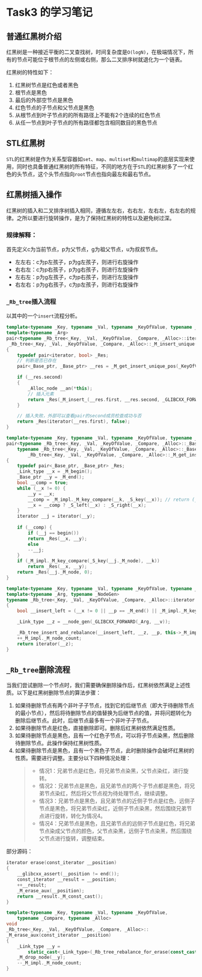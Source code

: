 # Task3 的学习笔记
## 普通红黑树介绍
红黑树是一种接近平衡的二叉查找树，时间复杂度是`O(logN)`，在极端情况下，所有的节点可能位于根节点的左侧或右侧，那么二叉排序树就退化为一个链表。

红黑树的特性如下：

1. 红黑树节点是红色或者黑色
2. 根节点是黑色
3. 最后的外部空节点是黑色
4. 红色节点的子节点和父节点是黑色
5. 从根节点到叶子节点的的所有路径上不能有2个连续的红色节点
6. 从任一节点到叶子节点的所有路径都包含相同数目的黑色节点

## STL红黑树
`STL`的红黑树是作为关系型容器如`set`、`map`、`multiset`和`multimap`的底层实现来使用，同时也具备普通红黑树的所有特征，不同的地方在于`STL`的红黑树多了一个红色的头节点，这个头节点指向`root`节点也指向最左和最右节点。

## 红黑树插入操作
红黑树的插入和二叉排序树插入相同，遵循左左右，右右左，左右左，右左右的规律。之所以要进行旋转操作，是为了保持红黑树的特性以及避免树过深。

### 规律解释：
首先定义c为当前节点，p为父节点，g为祖父节点，u为叔叔节点。
* 左左右：c为p左孩子，p为g左孩子，则进行右旋操作
* 右右左：c为p右孩子，p为g右孩子，则进行左旋操作
* 左右左：p为g左孩子，c为p右孩子，则进行左旋操作
* 右左右：p为g右孩子，c为p左孩子，则进行右旋操作

### `_Rb_tree`插入流程
以其中的一个`insert`流程分析。
```c++
template<typename _Key, typename _Val, typename _KeyOfValue, typename _Compare, typename _Alloc>
template<typename _Arg>
pair<typename _Rb_tree<_Key, _Val, _KeyOfValue, _Compare, _Alloc>::iterator, bool>
 _Rb_tree<_Key, _Val, _KeyOfValue, _Compare, _Alloc>::_M_insert_unique(_Arg&& __v)
{
	typedef pair<iterator, bool> _Res;
	// 判断是否已存在
	pair<_Base_ptr, _Base_ptr> __res = _M_get_insert_unique_pos(_KeyOfValue()(__v));

	if (__res.second)
	{
		_Alloc_node __an(*this);
		// 插入元素
		return _Res(_M_insert_(__res.first, __res.second, _GLIBCXX_FORWARD(_Arg, __v), __an), true);
	}

	// 插入失败，外部可以查看pair的second成员检查成功与否
	return _Res(iterator(__res.first), false);
}

template<typename _Key, typename _Val, typename _KeyOfValue, typename _Compare, typename _Alloc>
pair<typename _Rb_tree<_Key, _Val, _KeyOfValue, _Compare, _Alloc>::_Base_ptr,
	typename _Rb_tree<_Key, _Val, _KeyOfValue, _Compare, _Alloc>::_Base_ptr>
		_Rb_tree<_Key, _Val, _KeyOfValue, _Compare, _Alloc>::_M_get_insert_unique_pos(const key_type& __k)
{
	typedef pair<_Base_ptr, _Base_ptr> _Res;
	_Link_type __x = _M_begin();
	_Base_ptr __y = _M_end();
	bool __comp = true;
	while (__x != 0) {
		__y = __x;
		__comp = _M_impl._M_key_compare(__k, _S_key(__x)); // return (__k < _S_key(__x))
		__x = __comp ? _S_left(__x) : _S_right(__x);
	}
	iterator __j = iterator(__y);
	
	if (__comp) {
		if (__j == begin())
		return _Res(__x, __y);
		else
		--__j;
	}
	if (_M_impl._M_key_compare(_S_key(__j._M_node), __k))
		return _Res(__x, __y);
	return _Res(__j._M_node, 0);
}

template<typename _Key, typename _Val, typename _KeyOfValue, typename _Compare, typename _Alloc>
template<typename _Arg, typename _NodeGen>
typename _Rb_tree<_Key, _Val, _KeyOfValue, _Compare, _Alloc>::iterator _Rb_tree<_Key, _Val, _KeyOfValue, _Compare, _Alloc>::_M_insert_(_Base_ptr __x, _Base_ptr __p, _Arg&& __v, _NodeGen& __node_gen)
{
	bool __insert_left = (__x != 0 || __p == _M_end() || _M_impl._M_key_compare(_KeyOfValue()(__v), _S_key(__p)));

	_Link_type __z = __node_gen(_GLIBCXX_FORWARD(_Arg, __v));

	_Rb_tree_insert_and_rebalance(__insert_left, __z, __p, this->_M_impl._M_header); // 插入元素并根据红黑树特性进行修改。
	++_M_impl._M_node_count;
	return iterator(__z);
}
```

## `_Rb_tree`删除流程
当我们尝试删除一个节点时，我们需要确保删除操作后，红黑树依然满足上述性质。以下是红黑树删除节点的算法步骤：
1. 如果待删除节点有两个非叶子子节点，找到它的后继节点（即大于待删除节点的最小节点），然后将待删除节点的值替换为后继节点的值，并将问题转化为删除后继节点。此时，后继节点最多有一个非叶子子节点。
2. 如果待删除节点是红色，直接删除即可。删除后红黑树依然满足性质。
3. 如果待删除节点是黑色，且有一个红色子节点，可以将子节点染黑，然后删除待删除节点。此操作保持红黑树性质。
4. 如果待删除节点是黑色，且有一个黑色子节点，此时删除操作会破坏红黑树的性质。需要进行调整。主要分以下四种情况处理：
	> * 情况1：兄弟节点是红色，将兄弟节点染黑，父节点染红，进行旋转。
	> * 情况2：兄弟节点是黑色，且兄弟节点的两个子节点都是黑色，将兄弟节点染红，然后将父节点视为待处理节点，继续调整。
	> * 情况3：兄弟节点是黑色，且兄弟节点的近侧子节点是红色，远侧子节点是黑色，将兄弟节点染红，近侧子节点染黑，然后围绕兄弟节点进行旋转，转化为情况4。
	> * 情况4：兄弟节点是黑色，且兄弟节点的远侧子节点是红色，将兄弟节点染成父节点的颜色，父节点染黑，远侧子节点染黑，然后围绕父节点进行旋转，调整结束。

部分源码：
```c++
iterator erase(const_iterator __position)
{
	__glibcxx_assert(__position != end());
	const_iterator __result = __position;
	++__result;
	_M_erase_aux(__position);
	return __result._M_const_cast();
}

template<typename _Key, typename _Val, typename _KeyOfValue,
	typename _Compare, typename _Alloc>
void
_Rb_tree<_Key, _Val, _KeyOfValue, _Compare, _Alloc>::
_M_erase_aux(const_iterator __position)
{
	_Link_type __y =
		static_cast<_Link_type>(_Rb_tree_rebalance_for_erase(const_cast<_Base_ptr>(__position._M_node), this->_M_impl._M_header)); // 删除节点并根据特性保持树的相对平衡
	_M_drop_node(__y);
	--_M_impl._M_node_count;
}
```